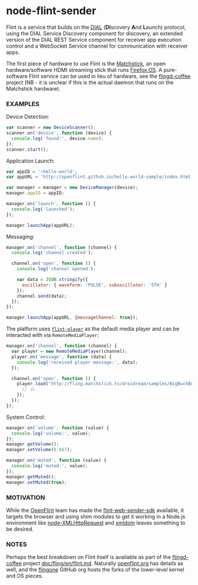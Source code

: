# node-flint-sender

Flint is a service that builds on the [DIAL](http://www.dial-multiscreen.org/) (**DI**scovery **A**nd **L**aunch) protocol, using the DIAL Service Discovery component for discovery, an extended version of the DIAL REST Service component for receiver app execution control and a WebSocket Service channel for communication with receiver apps.

The first piece of hardware to use Flint is the [Matchstick](http://matchstick.tv), an open hardware/software HDMI streaming stick that runs [Firefox OS](https://www.mozilla.org/en-US/firefox/os/). A pure-software Flint service can be used in lieu of hardware, see the [flingd-coffee](https://github.com/openflint/flingd-coffee) project (NB - it is unclear if this is the actual daemon that runs on the Matchstick hardware).

### EXAMPLES

Device Detection:
```javascript
var scanner = new DeviceScanner();
scanner.on('device', function (device) {
  console.log('found:', device.name);
});
scanner.start();
```

Application Launch:
```javascript
var appID = '~hello-world';
var appURL = 'http://openflint.github.io/hello-world-sample/index.html';

var manager = manager = new DeviceManager(device);
manager.appID = appID;

manager.on('launch', function () {
  console.log('launched');
});

manager.launchApp(appURL);
```

Messaging:
```javascript
manager.on('channel', function (channel) {
  console.log('channel created');

  channel.on('open', function () {
    console.log('channel opened');

    var data = JSON.stringify({
      oscillator: { waveform: 'PULSE', suboscillator: '5TH' }
    });
    channel.send(data);
  });
});

manager.launchApp(appURL, {messageChannel: true});
```

The platform uses [`flint-player`](https://github.com/openflint/flint-player) as the default media player and can be interacted with via `RemoteMediaPlayer`:
```javascript
manager.on('channel', function (channel) {
  var player = new RemoteMediaPlayer(channel);
  player.on('message', function (data) {
    console.log('received player message:', data);
  });

  channel.on('open', function () {
    player.load('http://fling.matchstick.tv/droidream/samples/BigBuckBunny.mp4', function (err) {
      // 👍
    });
  });
});
```

System Control:
```javascript
manager.on('volume', function (value) {
  console.log('volume:', value);
});
manager.getVolume();
manager.setVolume(0.667);

manager.on('muted', function (value) {
  console.log('muted:', value);
});
manager.getMuted();
manager.setMuted(true);
```

### MOTIVATION
While the [OpenFlint](http://www.openflint.org/) team has made the [flint-web-sender-sdk](https://github.com/openflint/flint-web-sender-sdk) available, it targets the browser and using shim modules to get it working in a Node.js environment like [node-XMLHttpRequest](https://github.com/driverdan/node-XMLHttpRequest) and [xmldom](https://github.com/jindw/xmldom) leaves something to be desired.

### NOTES
Perhaps the best breakdown on Flint itself is available as part of the [flingd-coffee](https://github.com/openflint/flingd-coffee) project [doc/fling/en/flint.md](https://github.com/openflint/flingd-coffee/blob/master/doc/fling/en/flint.md). Naturally [openflint.org](https://github.com/openflint/openflint.github.io/wiki) has details as well, and the [flingone](https://github.com/flingone) GitHub org hosts the forks of the lower-level kernel and OS pieces.
